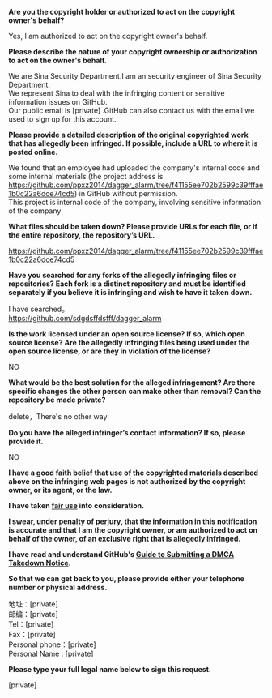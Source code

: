 **Are you the copyright holder or authorized to act on the copyright owner's behalf?**

Yes, I am authorized to act on the copyright owner's behalf.

**Please describe the nature of your copyright ownership or authorization to act on the owner's behalf.**

We are Sina Security Department.I am an security engineer of Sina Security Department.  
We represent Sina to deal with the infringing content or sensitive information issues on GitHub.  
Our public email is [private] .GitHub can also contact us with the email we used to sign up for this account.

**Please provide a detailed description of the original copyrighted work that has allegedly been infringed. If possible, include a URL to where it is posted online.**

We found that an employee had uploaded the company's internal code and some internal materials (the project address is https://github.com/ppxz2014/dagger_alarm/tree/f41155ee702b2599c39fffae1b0c22a6dce74cd5) in GitHub without permission.  
This project is internal code of the company, involving sensitive information of the company

**What files should be taken down? Please provide URLs for each file, or if the entire repository, the repository’s URL.**

https://github.com/ppxz2014/dagger_alarm/tree/f41155ee702b2599c39fffae1b0c22a6dce74cd5

**Have you searched for any forks of the allegedly infringing files or repositories? Each fork is a distinct repository and must be identified separately if you believe it is infringing and wish to have it taken down.**

I have searched。  
https://github.com/sdgdsffdsfff/dagger_alarm

**Is the work licensed under an open source license? If so, which open source license? Are the allegedly infringing files being used under the open source license, or are they in violation of the license?**

NO

**What would be the best solution for the alleged infringement? Are there specific changes the other person can make other than removal? Can the repository be made private?**

delete，There's no other way

**Do you have the alleged infringer’s contact information? If so, please provide it.**

NO

**I have a good faith belief that use of the copyrighted materials described above on the infringing web pages is not authorized by the copyright owner, or its agent, or the law.**

**I have taken <a href="https://www.lumendatabase.org/topics/22">fair use</a> into consideration.**

**I swear, under penalty of perjury, that the information in this notification is accurate and that I am the copyright owner, or am authorized to act on behalf of the owner, of an exclusive right that is allegedly infringed.**

**I have read and understand GitHub's <a href="https://docs.github.com/articles/guide-to-submitting-a-dmca-takedown-notice/">Guide to Submitting a DMCA Takedown Notice</a>.**

**So that we can get back to you, please provide either your telephone number or physical address.**

地址：[private]  
邮编：[private]  
Tel：[private]  
Fax：[private]  
Personal phone：[private]  
Personal Name : [private]

**Please type your full legal name below to sign this request.**

[private]
